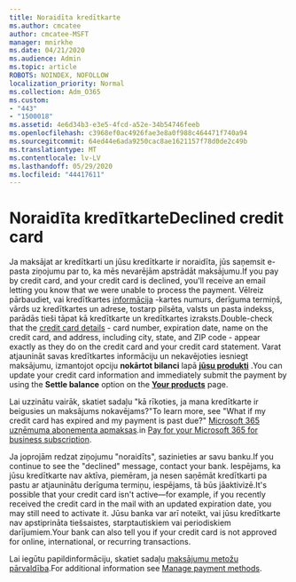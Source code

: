 ```yaml
---
title: Noraidīta kredītkarte
ms.author: cmcatee
author: cmcatee-MSFT
manager: mnirkhe
ms.date: 04/21/2020
ms.audience: Admin
ms.topic: article
ROBOTS: NOINDEX, NOFOLLOW
localization_priority: Normal
ms.collection: Adm_O365
ms.custom:
- "443"
- "1500018"
ms.assetid: 4e6d34b3-e3e5-4fcd-a52e-34b54746feeb
ms.openlocfilehash: c3968ef0ac4926fae3e8a0f988c464471f740a94
ms.sourcegitcommit: 64ed44e6ada9250cac8ae1621157f78d0de2c49b
ms.translationtype: MT
ms.contentlocale: lv-LV
ms.lasthandoff: 05/29/2020
ms.locfileid: "44417611"
---
```

# <a name="declined-credit-card"></a><span data-ttu-id="7fa7b-102">Noraidīta kredītkarte</span><span class="sxs-lookup"><span data-stu-id="7fa7b-102">Declined credit card</span></span>

<span data-ttu-id="7fa7b-103">Ja maksājat ar kredītkarti un jūsu kredītkarte ir noraidīta, jūs saņemsit e-pasta ziņojumu par to, ka mēs nevarējām apstrādāt maksājumu.</span><span class="sxs-lookup"><span data-stu-id="7fa7b-103">If you pay by credit card, and your credit card is declined, you'll receive an email letting you know that we were unable to process the payment.</span></span> <span data-ttu-id="7fa7b-104">Vēlreiz pārbaudiet, vai kredītkartes [informācija](https://go.microsoft.com/fwlink/p/?linkid=842054) -kartes numurs, derīguma termiņš, vārds uz kredītkartes un adrese, tostarp pilsēta, valsts un pasta indekss, parādās tieši tāpat kā kredītkarte un kredītkartes izraksts.</span><span class="sxs-lookup"><span data-stu-id="7fa7b-104">Double-check that the [credit card details](https://go.microsoft.com/fwlink/p/?linkid=842054) - card number, expiration date, name on the credit card, and address, including city, state, and ZIP code - appear exactly as they do on the credit card and your credit card statement.</span></span> <span data-ttu-id="7fa7b-105">Varat atjaunināt savas kredītkartes informāciju un nekavējoties iesniegt maksājumu, izmantojot opciju **nokārtot bilanci** lapā **[jūsu produkti](https://go.microsoft.com/fwlink/p/?linkid=842054)** .</span><span class="sxs-lookup"><span data-stu-id="7fa7b-105">You can update your credit card information and immediately submit the payment by using the **Settle balance** option on the **[Your products](https://go.microsoft.com/fwlink/p/?linkid=842054)** page.</span></span> 

<span data-ttu-id="7fa7b-106">Lai uzzinātu vairāk, skatiet sadaļu "kā rīkoties, ja mana kredītkarte ir beigusies un maksājums nokavējams?"</span><span class="sxs-lookup"><span data-stu-id="7fa7b-106">To learn more, see "What if my credit card has expired and my payment is past due?"</span></span> <span data-ttu-id="7fa7b-107">[Microsoft 365 uzņēmuma abonementa apmaksas](https://docs.microsoft.com/office365/admin/subscriptions-and-billing/pay-for-your-subscription#what-if-my-credit-card-was-declined-and-my-payment-is-past-due).</span><span class="sxs-lookup"><span data-stu-id="7fa7b-107">in [Pay for your Microsoft 365 for business subscription](https://docs.microsoft.com/office365/admin/subscriptions-and-billing/pay-for-your-subscription#what-if-my-credit-card-was-declined-and-my-payment-is-past-due).</span></span>
  
<span data-ttu-id="7fa7b-108">Ja joprojām redzat ziņojumu "noraidīts", sazinieties ar savu banku.</span><span class="sxs-lookup"><span data-stu-id="7fa7b-108">If you continue to see the "declined" message, contact your bank.</span></span> <span data-ttu-id="7fa7b-109">Iespējams, ka jūsu kredītkarte nav aktīva, piemēram, ja nesen saņēmāt kredītkarti pa pastu ar atjauninātu derīguma termiņu, iespējams, tā būs jāaktivizē.</span><span class="sxs-lookup"><span data-stu-id="7fa7b-109">It's possible that your credit card isn't active—for example, if you recently received the credit card in the mail with an updated expiration date, you may still need to activate it.</span></span> <span data-ttu-id="7fa7b-110">Jūsu banka var arī noteikt, vai jūsu kredītkarte nav apstiprināta tiešsaistes, starptautiskiem vai periodiskiem darījumiem.</span><span class="sxs-lookup"><span data-stu-id="7fa7b-110">Your bank can also tell you if your credit card is not approved for online, international, or recurring transactions.</span></span>
  
<span data-ttu-id="7fa7b-111">Lai iegūtu papildinformāciju, skatiet sadaļu [maksājumu metožu pārvaldība](https://docs.microsoft.com/microsoft-365/commerce/billing-and-payments/manage-payment-methods).</span><span class="sxs-lookup"><span data-stu-id="7fa7b-111">For additional information see [Manage payment methods](https://docs.microsoft.com/microsoft-365/commerce/billing-and-payments/manage-payment-methods).</span></span>